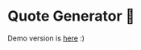 # Quote Generator 🥐

Demo version is [here](https://discordapp.com/channels/1024621634604253254/1024621635132719229/1037186309653008434) :)
